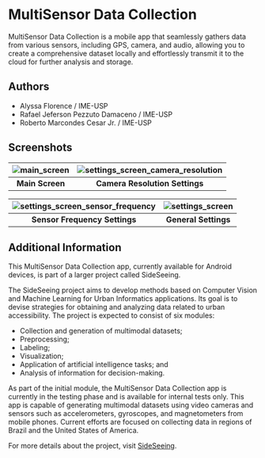 # MultiSensor Data Collection

MultiSensor Data Collection is a mobile app that seamlessly gathers data from various sensors, including GPS, camera, and audio, allowing you to create a comprehensive dataset locally and effortlessly transmit it to the cloud for further analysis and storage.

## Authors

- Alyssa Florence / IME-USP
- Rafael Jeferson Pezzuto Damaceno / IME-USP
- Roberto Marcondes Cesar Jr. / IME-USP

## Screenshots

| ![main_screen](https://github.com/user-attachments/assets/fb3e3a0a-6fbb-4d87-9c72-f73c8e22cefa) | ![settings_screen_camera_resolution](https://github.com/user-attachments/assets/92e02ca8-d9c4-462d-b03c-7fdef09ea1d8) |
|:---:|:---:|
| **Main Screen** | **Camera Resolution Settings** |

| ![settings_screen_sensor_frequency](https://github.com/user-attachments/assets/2bf08d1d-4bcf-4853-9fdf-9ecbfcba1b76) | ![settings_screen](https://github.com/user-attachments/assets/b96b5071-264e-4f0b-9632-9cc0476b282b) |
|:---:|:---:|
| **Sensor Frequency Settings** | **General Settings** |

## Additional Information
This MultiSensor Data Collection app, currently available for Android devices, is part of a larger project called SideSeeing.

The SideSeeing project aims to develop methods based on Computer Vision and Machine Learning for Urban Informatics applications. Its goal is to devise strategies for obtaining and analyzing data related to urban accessibility. The project is expected to consist of six modules:

- Collection and generation of multimodal datasets;
- Preprocessing;
- Labeling;
- Visualization;
- Application of artificial intelligence tasks; and
- Analysis of information for decision-making.

As part of the initial module, the MultiSensor Data Collection app is currently in the testing phase and is available for internal tests only. This app is capable of generating multimodal datasets using video cameras and sensors such as accelerometers, gyroscopes, and magnetometers from mobile phones. Current efforts are focused on collecting data in regions of Brazil and the United States of America.

For more details about the project, visit [SideSeeing](https://sites.usp.br/sideseeing).
